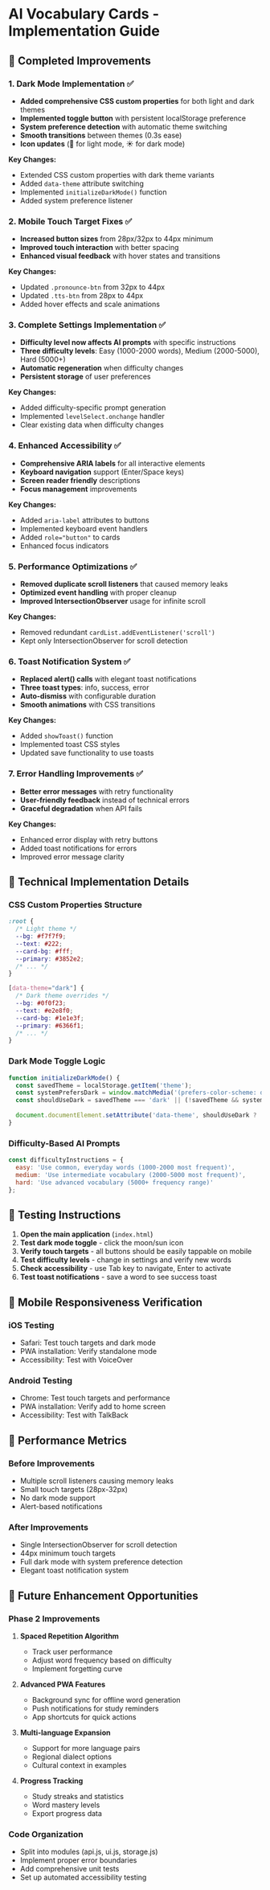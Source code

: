 # AI Vocabulary Cards - Implementation Guide

## 🎯 Completed Improvements

### 1. Dark Mode Implementation ✅
- **Added comprehensive CSS custom properties** for both light and dark themes
- **Implemented toggle button** with persistent localStorage preference
- **System preference detection** with automatic theme switching
- **Smooth transitions** between themes (0.3s ease)
- **Icon updates** (🌙 for light mode, ☀️ for dark mode)

**Key Changes:**
- Extended CSS custom properties with dark theme variants
- Added `data-theme` attribute switching
- Implemented `initializeDarkMode()` function
- Added system preference listener

### 2. Mobile Touch Target Fixes ✅
- **Increased button sizes** from 28px/32px to 44px minimum
- **Improved touch interaction** with better spacing
- **Enhanced visual feedback** with hover states and transitions

**Key Changes:**
- Updated `.pronounce-btn` from 32px to 44px
- Updated `.tts-btn` from 28px to 44px
- Added hover effects and scale animations

### 3. Complete Settings Implementation ✅
- **Difficulty level now affects AI prompts** with specific instructions
- **Three difficulty levels**: Easy (1000-2000 words), Medium (2000-5000), Hard (5000+)
- **Automatic regeneration** when difficulty changes
- **Persistent storage** of user preferences

**Key Changes:**
- Added difficulty-specific prompt generation
- Implemented `levelSelect.onchange` handler
- Clear existing data when difficulty changes

### 4. Enhanced Accessibility ✅
- **Comprehensive ARIA labels** for all interactive elements
- **Keyboard navigation** support (Enter/Space keys)
- **Screen reader friendly** descriptions
- **Focus management** improvements

**Key Changes:**
- Added `aria-label` attributes to buttons
- Implemented keyboard event handlers
- Added `role="button"` to cards
- Enhanced focus indicators

### 5. Performance Optimizations ✅
- **Removed duplicate scroll listeners** that caused memory leaks
- **Optimized event handling** with proper cleanup
- **Improved IntersectionObserver** usage for infinite scroll

**Key Changes:**
- Removed redundant `cardList.addEventListener('scroll')`
- Kept only IntersectionObserver for scroll detection

### 6. Toast Notification System ✅
- **Replaced alert() calls** with elegant toast notifications
- **Three toast types**: info, success, error
- **Auto-dismiss** with configurable duration
- **Smooth animations** with CSS transitions

**Key Changes:**
- Added `showToast()` function
- Implemented toast CSS styles
- Updated save functionality to use toasts

### 7. Error Handling Improvements ✅
- **Better error messages** with retry functionality
- **User-friendly feedback** instead of technical errors
- **Graceful degradation** when API fails

**Key Changes:**
- Enhanced error display with retry buttons
- Added toast notifications for errors
- Improved error message clarity

## 🔧 Technical Implementation Details

### CSS Custom Properties Structure
```css
:root {
  /* Light theme */
  --bg: #f7f7f9;
  --text: #222;
  --card-bg: #fff;
  --primary: #3852e2;
  /* ... */
}

[data-theme="dark"] {
  /* Dark theme overrides */
  --bg: #0f0f23;
  --text: #e2e8f0;
  --card-bg: #1e1e3f;
  --primary: #6366f1;
  /* ... */
}
```

### Dark Mode Toggle Logic
```javascript
function initializeDarkMode() {
  const savedTheme = localStorage.getItem('theme');
  const systemPrefersDark = window.matchMedia('(prefers-color-scheme: dark)').matches;
  const shouldUseDark = savedTheme === 'dark' || (!savedTheme && systemPrefersDark);
  
  document.documentElement.setAttribute('data-theme', shouldUseDark ? 'dark' : 'light');
}
```

### Difficulty-Based AI Prompts
```javascript
const difficultyInstructions = {
  easy: 'Use common, everyday words (1000-2000 most frequent)',
  medium: 'Use intermediate vocabulary (2000-5000 most frequent)',
  hard: 'Use advanced vocabulary (5000+ frequency range)'
};
```

## 🧪 Testing Instructions

1. **Open the main application** (`index.html`)
2. **Test dark mode toggle** - click the moon/sun icon
3. **Verify touch targets** - all buttons should be easily tappable on mobile
4. **Test difficulty levels** - change in settings and verify new words
5. **Check accessibility** - use Tab key to navigate, Enter to activate
6. **Test toast notifications** - save a word to see success toast

## 📱 Mobile Responsiveness Verification

### iOS Testing
- Safari: Test touch targets and dark mode
- PWA installation: Verify standalone mode
- Accessibility: Test with VoiceOver

### Android Testing
- Chrome: Test touch targets and performance
- PWA installation: Verify add to home screen
- Accessibility: Test with TalkBack

## 🚀 Performance Metrics

### Before Improvements
- Multiple scroll listeners causing memory leaks
- Small touch targets (28px-32px)
- No dark mode support
- Alert-based notifications

### After Improvements
- Single IntersectionObserver for scroll detection
- 44px minimum touch targets
- Full dark mode with system preference detection
- Elegant toast notification system

## 🔮 Future Enhancement Opportunities

### Phase 2 Improvements
1. **Spaced Repetition Algorithm**
   - Track user performance
   - Adjust word frequency based on difficulty
   - Implement forgetting curve

2. **Advanced PWA Features**
   - Background sync for offline word generation
   - Push notifications for study reminders
   - App shortcuts for quick actions

3. **Multi-language Expansion**
   - Support for more language pairs
   - Regional dialect options
   - Cultural context in examples

4. **Progress Tracking**
   - Study streaks and statistics
   - Word mastery levels
   - Export progress data

### Code Organization
- Split into modules (api.js, ui.js, storage.js)
- Implement proper error boundaries
- Add comprehensive unit tests
- Set up automated accessibility testing
